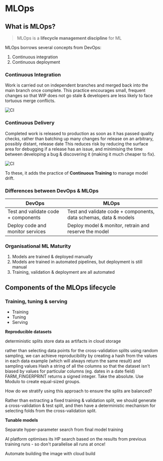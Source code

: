 # MLOps

## What is MLOps?

> MLOps is a **lifecycle management discipline** for ML

MLOps borrows several concepts from DevOps:

1. Continuous integration
2. Continuous deployment

### Continuous Integration

Work is carried out on independent branches and merged back into the main branch once complete.
This practice encourages small, frequent changes so that WIP does not go stale & developers are less likely to face tortuous merge conflicts. 

![CI](assets/CI.png)

### Continuous Delivery

Completed work is released to production as soon as it has passed quality checks, rather than batching up many changes for release on an arbitrary, possibly distant, release date
This reduces risk by reducing the surface area for debugging if a release has an issue, and minimising the time between developing a bug & discovering it (making it much cheaper to fix).

![CI](assets/CD.png)

To these, it adds the practice of **Continuous Training** to manage model drift.

### Differences between DevOps & MLOps

| DevOps | MLOps |
|---|---|
|Test and validate code + components| Test and validate code + components, data schemas, data & models|
| Deploy code and monitor services | Deploy model & monitor, retrain and reserve the model |

### Organisational ML Maturity

1. Models are trained & deployed manually
2. Models are trained in automated pipelines, but deployment is still manual
3. Training, validation & deployment are all automated

## Components of the MLOps lifecycle

### Training, tuning & serving

- Training
- Tuning
- Serving

**Reproducible datasets**

deterministic splits
store data as artifacts in cloud storage

rather than selecting data points for the cross-validation splits using random sampling, we can achieve reproducibility by 
creating a hash from the values in each data example (which will always return the same result) and sampling values
Hash a string of all the columns so that the dataset isn't biased by values for particular columns (eg. dates in a date field)
FARM_FINGERPRINT returns a signed integer. Take the absolute. Use Modulo to create equal-sized groups.

How do we stratify using this approach to ensure the splits are balanced?

Rather than extracting a fixed training & validation split, we should generate a cross-validation & test split, and then 
have a deterministic mechanism for selecting folds from the cross-validation split.

**Tunable models**

Separate hyper-parameter search from final model training

AI platform optimises its HP search based on the results from previous training runs - so don't parallelise all runs at once!

Automate building the image with cloud build